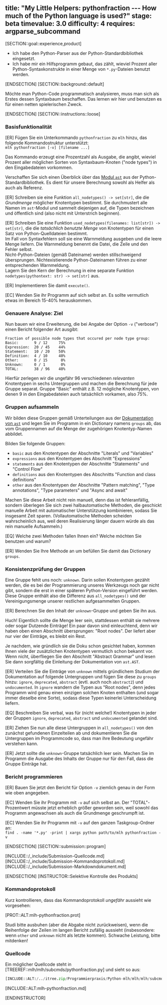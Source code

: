 title: "My Little Helpers: pythonfraction --- How much of the Python language is used?"
stage: beta
timevalue: 3.0
difficulty: 4
requires: argparse_subcommand
---

[SECTION::goal::experience,product]

- Ich habe den Python-Parser aus der Python-Standardbibliothek eingesetzt.
- Ich habe mir ein Hilfsprogramm gebaut, das zählt, wieviel Prozent aller Python-Syntaxkonstrukte
  in einer Menge von `*.py`-Dateien benutzt werden.


[ENDSECTION]
[SECTION::background::default]

Möchte man Python-Code programmatisch analysieren, muss man sich als Erstes dessen Syntaxbaum beschaffen. 
Das lernen wir hier und benutzen es für einen netten spielerischen Zweck.

[ENDSECTION]
[SECTION::instructions::loose]

### Basisfunktionalität

[ER] Fügen Sie ein Unterkommando `pythonfraction` zu `mlh` hinzu, das folgende Kommandostruktur unterstützt:  
`mlh pythonfraction [-v] [filename ...]`

Das Kommando erzeugt eine Prozentzahl als Ausgabe, die angibt, wieviel Prozent aller möglichen
Sorten von Syntaxbaum-Knoten ("node types") in den Eingabedateien vorkommen.

Verschaffen Sie sich einen Überblick über das 
[Modul `ast`](https://docs.python.org/3/library/ast.html) 
aus der Python-Standardbibliothek.
Es dient für unsere Berechnung sowohl als Helfer als auch als Referenz.

[ER] Schreiben sie eine Funktion `all_nodetypes() -> set[str]`, 
die die _Grundmenge_ möglicher Knotentypen bestimmt. 
Sie durchmustert alle Namen im `ast`-Modul und sammelt diejenigen auf,
die Typen bezeichnen und öffentlich sind (also nicht mit Unterstrich beginnen).

[ER] Schreiben Sie eine Funktion `used_nodetypes(filenames: list[str]) -> set[str]`,
die die _tatsächlich benutzte Menge_ von Knotentypen für einen Satz von Python-Quelldateien bestimmt.  
Im Fall von Syntaxfehlern soll sie eine Warnmeldung ausgeben und die leere Menge liefern.
Die Warnmeldung benennt die Datei, die Zeile und den Fehler selbst.  
Nicht-Python-Dateien (gemäß Dateiname) werden stillschweigend übersprungen.
Nichtexistierende Python-Dateinamen führen zu einer entsprechenden Warnmeldung.  
Lagern Sie den Kern der Berechnung in eine separate Funktion 
`nodetypes(pythontext: str) -> set[str]` aus.

[ER] Implementieren Sie damit `execute()`.

[EC] Wenden Sie ihr Programm auf sich selbst an.
Es sollte vermutlich etwas im Bereich 15-40% herauskommen.


### Genauere Analyse: Ziel

Nun bauen wir eine Erweiterung, die bei Angabe der Option `-v` ("verbose") einen Bericht
folgender Art ausgibt:

```
Fraction of possible node types that occured per node type group:
Basic:       9 / 12     75%
Expression:  20 / 45    44%
Statement:   10 / 20    50%
Definition:  4 / 10     40%
Other:       0 / 15      0%
Unknown:     0 / 1       0%
TOTAL:       38 / 96    40%
```

Hierfür zerlegen wir die ungefähr 96 verschiedenen _relevanten_ Knotentypen
in sechs Untergruppen und machen die Berechnung für jede Gruppe separat.
Gruppe "Basic" enthält z.B. 12 mögliche Knotentypen, von denen 9 in den Eingabedateien
auch tatsächlich vorkamen, also 75%.


### Gruppen aufsammeln

Wir bilden diese Gruppen gemäß Unterteilungen aus der 
[Dokumentation von `ast`](https://docs.python.org/3/library/ast.html)
und legen Sie im Programm in ein Dictionary namens `groups` ab,
das vom Gruppennamen auf die Menge der zugehörigen Knotentyp-Namen abbildet.

Bilden Sie folgende Gruppen:

- `basic` aus den Knotentypen der Abschnitte "Literals" und "Variables"
- `expressions` aus den Knotentypen des Abschnitt "Expressions"
- `statements` aus den Knotentypen der Abschnitte "Statements" und "Control Flow"
- `definitions` aus den Knotentypen des Abschnitts "Function and class definitions"
- `other` aus den Knotentypen der Abschnitte "Pattern matching", "Type annotations", "Type parameters"
   und "Async and await"

Machen Sie diese Arbeit nicht rein manuell, denn das ist fehleranfällig,
sondern überlegen Sie sich zwei halbautomatische Methoden, die geschickt manuelle Arbeit mit
automatischer Unterstützung kombinieren, sodass Sie insgesamt Zeit sparen.
(Vollautomatische Methoden scheiden wahrscheinlich aus, weil deren Realisierung
länger dauern würde als das rein manuelle Aufsammeln.)

[EQ] Welche zwei Methoden fallen Ihnen ein? Welche möchten Sie benutzen und warum?

[ER] Wenden Sie Ihre Methode an um befüllen Sie damit das Dictionary `groups`.


### Konsistenzprüfung der Gruppen

Eine Gruppe fehlt uns noch: `unknown`.
Darin sollen Knotentypen gezählt werden, die es bei der Programmierung unseres Werkzeugs
noch gar nicht gibt, sondern die erst in einer späteren Python-Version eingeführt werden.
Diese Gruppe enthält also die Differenz aus `all_nodetypes()` und der Vereinigungsmenge
unserer restlichen aufgesammelten Gruppen.

[ER] Berechnen Sie den Inhalt der `unknown`-Gruppe und geben Sie ihn aus.

Huch! Eigentlich sollte die Menge leer sein, stattdessen enthält sie mehrere oder sogar Dutzende Einträge!
Ein paar davon sind einleuchtend, denn wir haben oben einen Abschnitt übersprungen:
"Root nodes". Der liefert aber nur vier der Einträge, es bleibt ein Rest.

Je nachdem, wie gründlich sie die Doku schon gesichtet haben, kommen Ihnen viele der zusätzlichen
Knotentypen vermutlich schon bekannt vor.
Wenn nicht, überfliegen Sie den Abschnitt "Abstract Grammar" und lesen Sie dann sorgfältig
die Einleitung der Dokumentation von `ast.AST`.

[ER] Verteilen Sie die Einträge von `unknown` mittels gründlichem Studium der Dokumentation auf 
folgende Untergruppen und fügen Sie diese zu `groups` hinzu:
`ignore`, `deprecated`, `abstract` (evtl. auch noch `abstract2`) und `undocumented`.
In `ignore` wandern die Typen aus "Root nodes", denn jedes Programm wird genau einen einzigen
solchen Knoten enthalten (und sogar immer dieselbe eine Sorte), 
sodass diese Typen keinerlei Unterscheidung liefern.

[EQ] Beschreiben Sie verbal, was für (nicht welche!) Knotentypen in jeder der Gruppen
`ignore`, `deprecated`, `abstract` und `undocumented` gelandet sind.

[ER] Ziehen Sie nun alle diese Untergruppen in `all_nodetypes()` von den zunächst gefundenen
Einzelteilen ab und dokumentieren Sie die Untergruppen im Programmcode so,
dass man ihre Bedeutung ungefähr verstehen kann.

[ER] Jetzt sollte die `unknown`-Gruppe tatsächlich leer sein.
Machen Sie im Programm die Ausgabe des Inhalts der Gruppe nur für den Fall,
dass die Gruppe Einträge hat.


### Bericht programmieren

[ER] Bauen Sie jetzt den Bericht für Option `-v` ziemlich genau in der Form
wie oben angegeben.

[EC] Wenden Sie ihr Programm mit `-v` auf sich selbst an.
Der "TOTAL"-Prozentwert müsste jetzt erheblich größer geworden sein,
weil sowohl das Programm angewachsen als auch die Grundmenge geschrumpft ist.

[EC] Wenden Sie ihr Programm mit `-v` auf den ganzen Taskgroup-Ordner an:  
`find . -name '*.py' -print | xargs python path/to/mlh pythonfraction -v`

[ENDSECTION]
[SECTION::submission::program]

[INCLUDE::/_include/Submission-Quellcode.md]
[INCLUDE::/_include/Submission-Kommandoprotokoll.md]
[INCLUDE::/_include/Submission-Markdowndokument.md]

[ENDSECTION]
[INSTRUCTOR::Selektive Kontrolle des Produkts]

### Kommandoprotokoll

Kurz kontrollieren, dass das Kommandoprotokoll _ungefähr_ aussieht wie vorgesehen:

[PROT::ALT:mlh-pythonfraction.prot]

Studi bitte ausbuhen (aber die Abgabe nicht zurückweisen), wenn die Reihenfolge der
Zeilen im langen Bericht zufällig aussieht 
(insbesondere: wenn `other` und `unknown` nicht als letzte kommen).
Schwache Leistung, bitte mitdenken!


### Quellcode

Ein möglicher Quellcode steht in 
[TREEREF::mlh/mlh/subcmds/pythonfraction.py]
und sieht so aus:

```python
[INCLUDE::ALT:/../itree.zip/Programmierpraxis/Python-mlh/mlh/mlh/subcmds/pythonfraction.py]
```

[INCLUDE::ALT:mlh-pythonfraction.md]

[ENDINSTRUCTOR]
